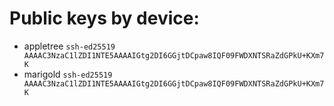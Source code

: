 # Public keys by device:
* appletree `ssh-ed25519 AAAAC3NzaC1lZDI1NTE5AAAAIGtg2DI6GGjtDCpaw8IQF09FWDXNTSRaZdGPkU+KXm7K`
* marigold `ssh-ed25519 AAAAC3NzaC1lZDI1NTE5AAAAIGtg2DI6GGjtDCpaw8IQF09FWDXNTSRaZdGPkU+KXm7K`